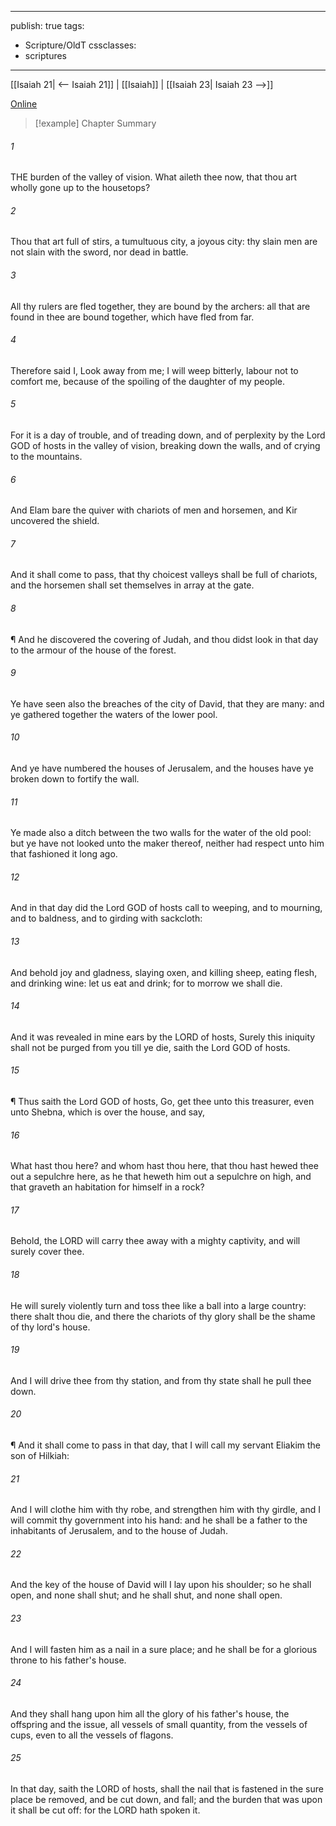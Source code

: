 

---
publish: true
tags:
  - Scripture/OldT
cssclasses:
  - scriptures
---
[[Isaiah 21| <-- Isaiah 21]] | [[Isaiah]] | [[Isaiah 23| Isaiah 23 -->]]

[Online](https://churchofjesuschrist.org/study/scriptures/ot/isa/22?lang=eng)

>[!example] Chapter Summary
>
###### 1
THE burden of the valley of vision.  What aileth thee now, that thou art wholly gone up to the housetops?
###### 2
Thou that art full of stirs, a tumultuous city, a joyous city: thy slain men are not slain with the sword, nor dead in battle.
###### 3
All thy rulers are fled together, they are bound by the archers: all that are found in thee are bound together, which have fled from far.
###### 4
Therefore said I, Look away from me; I will weep bitterly, labour not to comfort me, because of the spoiling of the daughter of my people.
###### 5
For it is a day of trouble, and of treading down, and of perplexity by the Lord GOD of hosts in the valley of vision, breaking down the walls, and of crying to the mountains.
###### 6
And Elam bare the quiver with chariots of men and horsemen, and Kir uncovered the shield.
###### 7
And it shall come to pass, that thy choicest valleys shall be full of chariots, and the horsemen shall set themselves in array at the gate.
###### 8
¶ And he discovered the covering of Judah, and thou didst look in that day to the armour of the house of the forest.
###### 9
Ye have seen also the breaches of the city of David, that they are many: and ye gathered together the waters of the lower pool.
###### 10
And ye have numbered the houses of Jerusalem, and the houses have ye broken down to fortify the wall.
###### 11
Ye made also a ditch between the two walls for the water of the old pool: but ye have not looked unto the maker thereof, neither had respect unto him that fashioned it long ago.
###### 12
And in that day did the Lord GOD of hosts call to weeping, and to mourning, and to baldness, and to girding with sackcloth:
###### 13
And behold joy and gladness, slaying oxen, and killing sheep, eating flesh, and drinking wine: let us eat and drink; for to morrow we shall die.
###### 14
And it was revealed in mine ears by the LORD of hosts, Surely this iniquity shall not be purged from you till ye die, saith the Lord GOD of hosts.
###### 15
¶ Thus saith the Lord GOD of hosts, Go, get thee unto this treasurer, even unto Shebna, which is over the house, and say,
###### 16
What hast thou here?  and whom hast thou here, that thou hast hewed thee out a sepulchre here, as he that heweth him out a sepulchre on high, and that graveth an habitation for himself in a rock?
###### 17
Behold, the LORD will carry thee away with a mighty captivity, and will surely cover thee.
###### 18
He will surely violently turn and toss thee like a ball into a large country: there shalt thou die, and there the chariots of thy glory shall be the shame of thy lord's house.
###### 19
And I will drive thee from thy station, and from thy state shall he pull thee down.
###### 20
¶ And it shall come to pass in that day, that I will call my servant Eliakim the son of Hilkiah:
###### 21
And I will clothe him with thy robe, and strengthen him with thy girdle, and I will commit thy government into his hand: and he shall be a father to the inhabitants of Jerusalem, and to the house of Judah.
###### 22
And the key of the house of David will I lay upon his shoulder; so he shall open, and none shall shut; and he shall shut, and none shall open.
###### 23
And I will fasten him as a nail in a sure place; and he shall be for a glorious throne to his father's house.
###### 24
And they shall hang upon him all the glory of his father's house, the offspring and the issue, all vessels of small quantity, from the vessels of cups, even to all the vessels of flagons.
###### 25
In that day, saith the LORD of hosts, shall the nail that is fastened in the sure place be removed, and be cut down, and fall; and the burden that was upon it shall be cut off: for the LORD hath spoken it.



